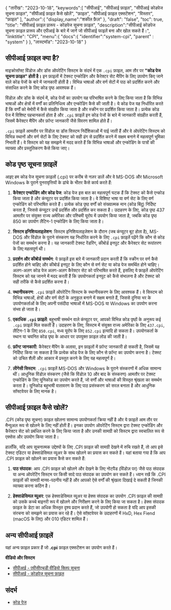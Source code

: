 {
"तारीख": "2023-10-18",
   "keywords":[
"सीपीआई",
"सीपीआई फ़ाइल",
"सीपीआई कोडपेज सूचना फ़ाइल",
"सीपीआई फ़ाइल कैसे खोलें",
"फ़ाइल",
"सीपीआई फ़ाइल एक्सटेंशन",
"विस्तार",
"फ़ाइल"
],
   "author":{
"display_name":"शकील फ़ैज़"
},
"draft": "false",
"toc": true,
"title": "सीपीआई फ़ाइल प्रारूप - कोडपेज सूचना फ़ाइल",
   "description":"सीपीआई कोडपेज सूचना फ़ाइल प्रारूप और एपीआई के बारे में जानें जो सीपीआई फाइलें बना और खोल सकते हैं।",
"linktitle": "CPI",
   "menu":{
      "docs":{
         "identifier":"system-cpi",
"parent" : "system"
}
},
"लास्टमॉड": "2023-10-18"
}

## सीपीआई फ़ाइल क्या है?

माइक्रोसॉफ्ट विंडोज और डॉस ऑपरेटिंग सिस्टम के संदर्भ में एक `.cpi` फ़ाइल, आम तौर पर **"कोड पेज सूचना फ़ाइल" होती है।** इन फ़ाइलों में टेक्स्ट एन्कोडिंग और कैरेक्टर सेट मैपिंग के लिए उपयोग किए जाने वाले कोड पेजों के बारे में जानकारी होती है। विभिन्न भाषाओं और वर्ण सेटों में पाठ को प्रदर्शित करने और संसाधित करने के लिए कोड पृष्ठ आवश्यक हैं।

विंडोज़ और डॉस के संदर्भ में, कोड पेजों का उपयोग यह परिभाषित करने के लिए किया जाता है कि विभिन्न भाषाओं और क्षेत्रों में वर्णों का प्रतिनिधित्व और एन्कोडिंग कैसे की जाती है। ये कोड पेज यह निर्धारित करते हैं कि वर्णों को मेमोरी में कैसे संग्रहीत किया जाता है और स्क्रीन पर प्रदर्शित किया जाता है। प्रत्येक कोड पेज में विशिष्ट पहचानकर्ता होता है और `.cpi` फ़ाइलें इन कोड पेजों के बारे में जानकारी संग्रहीत करती हैं, जिसमें कैरेक्टर मैपिंग और फ़ॉन्ट जानकारी जैसे विवरण शामिल होते हैं।

`.cpi` फ़ाइलें आमतौर पर विंडोज़ या डॉस सिस्टम निर्देशिकाओं में पाई जाती हैं और वे ऑपरेटिंग सिस्टम को विभिन्न स्थानों और वर्ण सेटों के लिए टेक्स्ट को सही ढंग से प्रदर्शित करने में सक्षम बनाने में महत्वपूर्ण भूमिका निभाती हैं। वे सिस्टम को यह समझने में मदद करते हैं कि विभिन्न भाषाओं और एन्कोडिंग के पात्रों की व्याख्या और प्रस्तुतिकरण कैसे किया जाए।

## कोड पृष्ठ सूचना फ़ाइलें

आइए हम कोड पेज सूचना फ़ाइलों (.cpi) पर करीब से नज़र डालें और वे MS-DOS और Microsoft Windows के पुराने पुनरावृत्तियों के ढांचे के भीतर कैसे कार्य करते हैं:

1. **कैरेक्टर एन्कोडिंग और कोड पेज**: कोड पेज इस बात का महत्वपूर्ण घटक हैं कि टेक्स्ट को कैसे एन्कोड किया जाता है और कंप्यूटर पर प्रदर्शित किया जाता है। वे विशिष्ट भाषा या वर्ण सेट के लिए वर्ण एन्कोडिंग को परिभाषित करते हैं। प्रत्येक कोड पृष्ठ वर्णों को संख्यात्मक मान (कोड बिंदु) निर्दिष्ट करता है, जिससे कंप्यूटर उन्हें प्रदर्शित और प्रदर्शित कर सकता है। उदाहरण के लिए, कोड पृष्ठ 437 आमतौर पर संयुक्त राज्य अमेरिका और पश्चिमी यूरोप में उपयोग किया जाता है, जबकि कोड पृष्ठ 850 का उपयोग लैटिन-1 एन्कोडिंग के लिए किया जाता है।
    







2. **सिस्टम इनिशियलाइज़ेशन**: सिस्टम इनिशियलाइज़ेशन के दौरान (जब कंप्यूटर बूट होता है), MS-DOS और विंडोज़ के पुराने संस्करण यह निर्धारित करने के लिए `.cpi` फ़ाइलें पढ़ेंगे कि कौन से कोड पेजों का समर्थन करना है। यह जानकारी टेक्स्ट रेंडरिंग, कीबोर्ड इनपुट और कैरेक्टर सेट रूपांतरण के लिए महत्वपूर्ण थी।
    







3. **प्रदर्शन और कीबोर्ड समर्थन**: ये फ़ाइलें इस बारे में जानकारी प्रदान करती हैं कि स्क्रीन पर वर्ण कैसे प्रदर्शित होने चाहिए और कीबोर्ड इनपुट के लिए कौन से वर्ण सेट या कोड पेज समर्थित होने चाहिए। अलग-अलग कोड पेज अलग-अलग कैरेक्टर सेट को परिभाषित करते हैं, इसलिए ये फ़ाइलें ऑपरेटिंग सिस्टम को यह जानने में मदद करती हैं कि उपयोगकर्ता इनपुट को कैसे संभालना है और टेक्स्ट को सही तरीके से कैसे प्रदर्शित करना है।
    







4. **स्थानीयकरण**: `.cpi` फ़ाइलें ऑपरेटिंग सिस्टम के स्थानीयकरण के लिए आवश्यक हैं। वे सिस्टम को विभिन्न भाषाओं, क्षेत्रों और वर्ण सेटों के अनुकूल बनाने में सक्षम बनाते हैं, जिससे दुनिया भर के उपयोगकर्ताओं के लिए अपनी पसंदीदा भाषाओं में MS-DOS या Windows का उपयोग करना संभव हो जाता है।
    







5. **एकाधिक `.cpi` फ़ाइलें**: बहुभाषी समर्थन वाले कंप्यूटर पर, आपको विभिन्न कोड पृष्ठों के अनुरूप कई `.cpi` फ़ाइलें मिल सकती हैं। उदाहरण के लिए, सिस्टम में संयुक्त राज्य अमेरिका के लिए `437.cpi`, लैटिन-1 के लिए `850.cpi`, मध्य यूरोप के लिए `852.cpi` इत्यादि हो सकता है। उपयोगकर्ता के स्थान या चयनित कोड पृष्ठ के आधार पर उपयुक्त फ़ाइल लोड की जाती है।
    







6. **फ़ॉन्ट जानकारी**: कैरेक्टर मैपिंग के अलावा, इन फ़ाइलों में फ़ॉन्ट जानकारी हो सकती है, जिसमें यह निर्दिष्ट किया जा सकता है कि प्रत्येक कोड पेज के लिए कौन से फ़ॉन्ट का उपयोग करना है। टेक्स्ट को उचित शैली और आकार में प्रस्तुत करने के लिए यह महत्वपूर्ण है।
    







7. **लीगेसी सिस्टम**: `.cpi` फ़ाइलें MS-DOS और Windows के पुराने संस्करणों में अधिक सामान्य थीं। आधुनिक विंडोज़ संस्करण (जैसे कि विंडोज़ 10 और बाद के संस्करण) आमतौर पर टेक्स्ट एन्कोडिंग के लिए यूनिकोड का उपयोग करते हैं, जो वर्णों और भाषाओं की विस्तृत श्रृंखला का समर्थन करता है। यूनिकोड बहुभाषी वातावरण के लिए पाठ प्रसंस्करण को सरल बनाता है और आधुनिक सॉफ्टवेयर के लिए मानक है।

## सीपीआई फ़ाइल कैसे खोलें?

.CPI (कोड पृष्ठ सूचना) फ़ाइल खोलना सामान्य उपयोगकर्ता क्रिया नहीं है और ये फ़ाइलें आम तौर पर मैन्युअल रूप से खोलने के लिए नहीं होती हैं। इनका उपयोग ऑपरेटिंग सिस्टम द्वारा टेक्स्ट एन्कोडिंग और कैरेक्टर सेट को प्रबंधित करने के लिए किया जाता है और उनकी सामग्री को सिस्टम द्वारा स्वचालित रूप से एक्सेस और उपयोग किया जाता है।

हालाँकि, यदि आप सूचनात्मक उद्देश्यों के लिए .CPI फ़ाइल की सामग्री देखने में रुचि रखते हैं, तो आप इसे टेक्स्ट एडिटर या हेक्साडेसिमल व्यूअर के साथ खोलने का प्रयास कर सकते हैं। यहां बताया गया है कि आप .CPI फ़ाइल को खोलने का प्रयास कैसे कर सकते हैं:

1. **पाठ संपादक**: आप .CPI फ़ाइल को खोलने और देखने के लिए नोटपैड (विंडोज़ पर) जैसे पाठ संपादक या अन्य ऑपरेटिंग सिस्टम पर किसी सादे पाठ संपादक का उपयोग कर सकते हैं। ध्यान रखें कि .CPI फ़ाइलों की सामग्री मानव-पठनीय नहीं है और आपको ऐसे वर्णों की श्रृंखला दिखाई दे सकती है जिनकी व्याख्या करना कठिन है।
    







2. **हेक्साडेसिमल व्यूअर**: एक हेक्साडेसिमल व्यूअर या हेक्स संपादक का उपयोग .CPI फ़ाइल की सामग्री को उसके कच्चे बाइनरी रूप में खोलने और निरीक्षण करने के लिए किया जा सकता है। हेक्स संपादक फ़ाइल के डेटा का अधिक विस्तृत दृश्य प्रदान करते हैं, जो उपयोगी हो सकता है यदि आप इसकी संरचना को समझने का प्रयास कर रहे हैं। ऐसे सॉफ़्टवेयर के उदाहरणों में HxD, Hex Fiend (macOS के लिए) और 010 एडिटर शामिल हैं।

## अन्य सीपीआई फ़ाइलें

यहां अन्य फ़ाइल प्रकार हैं जो **.cpi** फ़ाइल एक्सटेंशन का उपयोग करते हैं।

**वीडियो और सिस्टम**
- [सीपीआई - एवीसीएचडी वीडियो क्लिप सूचना](/hi/वीडियो/सीपीआई/)
- [सीपीआई - कोडपेज सूचना फ़ाइल](/hi/सिस्टम/सीपीआई/)

## संदर्भ
* [कोड पेज](https://en.wikipedia.org/wiki/Code_page)

